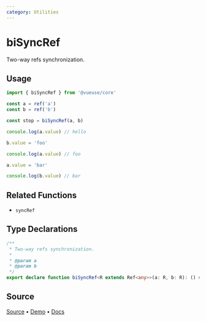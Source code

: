```yaml
---
category: Utilities
---
```


# biSyncRef

Two-way refs synchronization.

## Usage

```ts
import { biSyncRef } from '@vueuse/core'

const a = ref('a')
const b = ref('b')

const stop = biSyncRef(a, b)

console.log(a.value) // hello

b.value = 'foo'

console.log(a.value) // foo

a.value = 'bar'

console.log(b.value) // bar
```

## Related Functions

- `syncRef`


<!--FOOTER_STARTS-->
## Type Declarations

```typescript
/**
 * Two-way refs synchronization.
 *
 * @param a
 * @param b
 */
export declare function biSyncRef<R extends Ref<any>>(a: R, b: R): () => void
```

## Source

[Source](https://github.com/vueuse/vueuse/blob/main/packages/shared/biSyncRef/index.ts) • [Demo](https://github.com/vueuse/vueuse/blob/main/packages/shared/biSyncRef/demo.vue) • [Docs](https://github.com/vueuse/vueuse/blob/main/packages/shared/biSyncRef/index.md)


<!--FOOTER_ENDS-->
